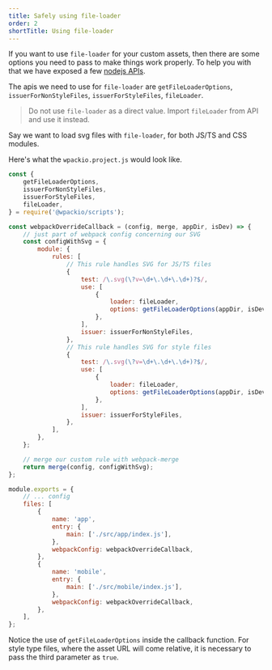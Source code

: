 ```yaml
---
title: Safely using file-loader
order: 2
shortTitle: Using file-loader
---
```


If you want to use `file-loader` for your custom assets, then there are some
options you need to pass to make things work properly. To help you with that
we have exposed a few [nodejs APIs](/apis/node-api/).

The apis we need to use for `file-loader` are `getFileLoaderOptions`, `issuerForNonStyleFiles`, `issuerForStyleFiles`, `fileLoader`.

> Do not use `file-loader` as a direct value. Import `fileLoader` from API and use it instead.

Say we want to load svg files with `file-loader`, for both JS/TS and CSS modules.

Here's what the `wpackio.project.js` would look like.

```js
const {
	getFileLoaderOptions,
	issuerForNonStyleFiles,
	issuerForStyleFiles,
	fileLoader,
} = require('@wpackio/scripts');

const webpackOverrideCallback = (config, merge, appDir, isDev) => {
	// just part of webpack config concerning our SVG
	const configWithSvg = {
		module: {
			rules: [
				// This rule handles SVG for JS/TS files
				{
					test: /\.svg(\?v=\d+\.\d+\.\d+)?$/,
					use: [
						{
							loader: fileLoader,
							options: getFileLoaderOptions(appDir, isDev, false),
						},
					],
					issuer: issuerForNonStyleFiles,
				},
				// This rule handles SVG for style files
				{
					test: /\.svg(\?v=\d+\.\d+\.\d+)?$/,
					use: [
						{
							loader: fileLoader,
							options: getFileLoaderOptions(appDir, isDev, true),
						},
					],
					issuer: issuerForStyleFiles,
				},
			],
		},
	};

	// merge our custom rule with webpack-merge
	return merge(config, configWithSvg);
};

module.exports = {
	// ... config
	files: [
		{
			name: 'app',
			entry: {
				main: ['./src/app/index.js'],
			},
			webpackConfig: webpackOverrideCallback,
		},
		{
			name: 'mobile',
			entry: {
				main: ['./src/mobile/index.js'],
			},
			webpackConfig: webpackOverrideCallback,
		},
	],
};
```

Notice the use of `getFileLoaderOptions` inside the callback function. For style
type files, where the asset URL will come relative, it is necessary to pass the
third parameter as `true`.
